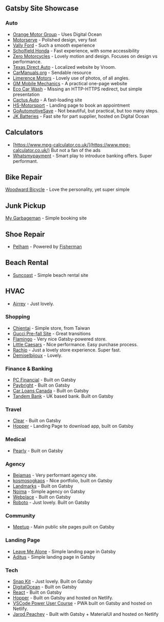 ## Gatsby Site Showcase
### Auto
- [Orange Motor Group](https://www.orangemotorgroup.com.au) - Uses Digital Ocean
- [Motorserve](motorserve.com.au) - Polished design, very fast
- [Vally Ford](https://valleyford.ca) - Such a smooth experience
- [Scholfield Honda](https://www.scholfieldhonda.com) - Fast experience, with some accessibility
- [Zero Motorcycles](https://www.zeromotorcycles.com) - Lovely motion and design. Focuses on design vs performance.
- [Texas Direct Auto](https://www.texasdirectauto.com) - Localized website by Vroom. 
- [CarManuals.org](https://carmanuals.org) - Sendable resource
- [Limerence Motors](limerencemotors.com) - Lovely use of photos, of all angles. 
- [GM Mobile Mechanics](gmmobilemechanics.co.uk) - A practical one-page website 
- [Eco Car Wash](https://ecocarwash.co.nz) - Missing an HTTP-HTTPS redirect, but simple presentation
- [Cactus Auto](https://www.cactusauto.com) - A fast-loading site
- [HS-Motorsport](https://hs-motorsport.com) - Landing page to book an appointment
- [GoAutomotiveSave](https://goautomotivesave.com) - Not beautiful, but practical, but too many steps.
- [JK Batteries](https://jkautoparts.com.au) - Fast site for part supplier, hosted on Digital Ocean

## Calculators
- [https://www.mpg-calculator.co.uk/](https://www.mpg-calculator.co.uk/) But not a fan of the ads
- [Whatsmypayment](whatsmypayment.com) - Smart play to introduce banking offers. Super performant.

## Bike Repair
[Woodward Bicycle](woodwardbicycle.co) - Love the personality, yet super simple

## Junk Pickup
[My Garbageman](https://www.mygarbageman.com) - Simple booking site

## Shoe Repair
- [Pelham](pelhamshoerepair.co) - Powered by [Fisherman](https://gofisherman.com/)

## Beach Rental
- [Suncoast](https://suncoastbeachservice.com/) - Simple beach rental site

## HVAC
- [Airrey](https://www.airreyservice.com) - Just lovely.

### Shopping
- [Chientai](https://www.chientai.com.tw) - Simple store, from Taiwan
- [Gucci Pre-fall Site](https://prefall.gucci.com/man) - Great transitions
- [Flamingo](https://www.shopflamingo.com) - Very nice Gatsby-powered store. 
- [Little Caesars](https://littlecaesars.com/en-us/order/pickup) - Nice performance. Easy purchase process.
- [Rachio](https://rachio.com/products/) - Just a lovely store experience. Super fast. 
- [Demiselbijoux](https://demiselbijoux.com/shop/category/barettes) - Lovely. 

### Finance & Banking
- [PC Financial](https://www.pcfinancial.ca/) - Built on Gatsby
- [Paybright](https://paybright.com) - Built on Gatsby
- [Car Loans Canada](https://www.carloanscanada.com) - Built on Gatsby
- [Tandem Bank](https://www.tandem.co.uk) - UK based bank. Built on Gatsby

### Travel
- [Clear](https://www.clearme.com/) - Built on Gatsby
- [Hopper](https://www.hopper.com/) - Landing Page to download app, built on Gatsby

### Medical
- [Pearly](https://www.pearlyplan.com) - Built on Gatsby

### Agency
- [Bejamas](https://bejamas.io) - Very performant agency site. 
- [kosmosogkaos](https://www.kosmosogkaos.is) - Nice portfolio, built on Gatsby
- [Landmarks](https://www.landmarks.ro) - Built on Gatsby
- [Noima](https://www.noima.xyz) - Simple agency on Gatsby
- [Webplace](https://www.webplace.com.au) - Built on Gatsby
- [Roboto](https://roboto.studio/projects) - Just lovely. Built on Gatsby


### Community
- [Meetup](https://www.meetup.com) - Main public site pages puilt on Gatsby

### Landing Page
- [Leave Me Alone](https://www.leavemealone.app) - Simple landing page in Gatsby
- [Aditus](https://www.aditus.io) - Simple landing page in Gatsby

### Tech
- [Snap Kit](https://kit.snapchat.com) - Just lovely. Built on Gatsby
- [DigitalOcean](https://www.digitalocean.com) - Built on Gatsby
- [React](https://reactjs.org/) - Built on Gatsby
- [Hopper](https://travel.hopper.com/) - Built on Gatsby and hosted on Netlify.
- [VSCode Power User Course](https://vscode.pro/) - PWA built on Gatsby and hosted on Netlify.
- [Jarod Peachey](https://jarodpeachey.netlify.com) - Built with Gatsby + MaterialUI and hosted on Netlify
